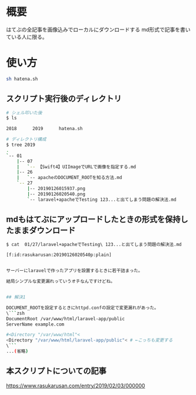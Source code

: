 # 概要
はてぶの全記事を画像込みでローカルにダウンロードする
md形式で記事を書いている人に限る。

# 使い方

```sh 
sh hatena.sh
```

## スクリプト実行後のディレクトリ
```sh 
# シェル叩いた後
$ ls

2018      2019      hatena.sh

# ディレクトリ構成
$ tree 2019
.
`-- 01
    |-- 07
    |   `-- 【Swift4】UIImageでURLで画像を指定する.md
    |-- 26
    |   `-- apacheのDOCUMENT_ROOTを知る方法.md
    `-- 27
        |-- 20190126015937.png
        |-- 20190126020540.png
        `-- laravel+apacheでTesting 123...と出てしまう問題の解決法.md
```

## mdもはてぶにアップロードしたときの形式を保持したままダウンロード

```sh 
$ cat  01/27/laravel+apacheでTesting\ 123...と出てしまう問題の解決法.md

[f:id:rasukarusan:20190126020540p:plain]


サーバーにlaravelで作ったアプリを設置するときに若干詰まった。

結局シンプルな変更漏れっていうオチなんですけどね。


## 解決1

DOCUMENT_ROOTを設定するときにhttpd.confの設定で変更漏れがあった。
\```zsh
DocumentRoot /var/www/html/laravel-app/public
ServerName example.com

#<Directory "/var/www/html"<
<Directory "/var/www/html/laravel-app/public"< # ←こっちも変更する
\```
...(省略)

```

## 本スクリプトについての記事

https://www.rasukarusan.com/entry/2019/02/03/000000
